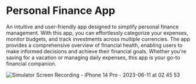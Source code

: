 # Personal Finance App
An intuitive and user-friendly app designed to simplify personal finance management. With this app, you can effortlessly categorize your expenses, monitor budgets, and track investments across multiple currencies. The app provides a comprehensive overview of financial health, enabling users to make informed decisions and achieve their financial goals. Whether you're saving for a vacation or managing daily expenses, this app is your go-to financial companion.

![Simulator Screen Recording - iPhone 14 Pro - 2023-06-11 at 02 45 53](https://github.com/antonpenkov1/personal-finance-app/assets/114803121/60157305-d2ed-4f4c-b86e-246cd93196ed)

